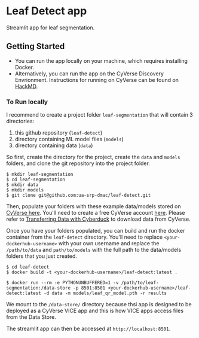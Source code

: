 # Leaf Detect app

Streamlit app for leaf segmentation.

## Getting Started
+ You can run the app locally on your machine, which requires installing Docker.
+ Alternatively, you can run the app on the CyVerse Discovery Envrionment. Instructions for running on CyVerse can be found on [HackMD](https://hackmd.io/G-wdHhh-Rz6JE4RR7m5JCw).

### To Run locally

I recommend to create a project folder `leaf-segmentation` that will contain 3 directories:

1. this github repository (`leaf-detect`)
2. directory containing ML model files (`models`)
3. directory containing data (`data`)


So first, create the directory for the project, create the `data` and `models` folders, and clone the git repository into the project folder.
```
$ mkdir leaf-segmentation 
$ cd leaf-segmentation
$ mkdir data
$ mkdir models
$ git clone git@github.com:ua-srp-dmac/leaf-detect.git
```

Then, populate your folders with these example data/models stored on [CyVerse here](https://de.cyverse.org/data/ds/iplant/home/shared/srp_dmac/leaf_detect_dataset). You'll need to create a free CyVerse account [here](https://user.cyverse.org/signup).  Please refer to [Transferring Data with Cyberduck](https://learning.cyverse.org/ds/cyberduck/) to download data from CyVerse.

Once you have your folders populated, you can build and run the docker container from the `leaf-detect` directory. You'll need to replace `<your-dockerhub-username>` with your own username and replace the `/path/to/data` and `path/to/models` with the full path to the data/models folders that you just created.

```
$ cd leaf-detect
$ docker build -t <your-dockerhub-username>/leaf-detect:latest .

$ docker run --rm -e PYTHONUNBUFFERED=1 -v /path/to/leaf-segmentation:/data-store -p 8501:8501 <your-dockerhub-username>/leaf-detect:latest -d data -m models/leaf_qr_model.pth -r results
```

We mount to the `/data-store/` directory because thsi app is designed to be deployed as a CyVerse VICE app and this is how VICE apps access files from the Data Store.

The streamlit app can then be accessed at `http://localhost:8501`.